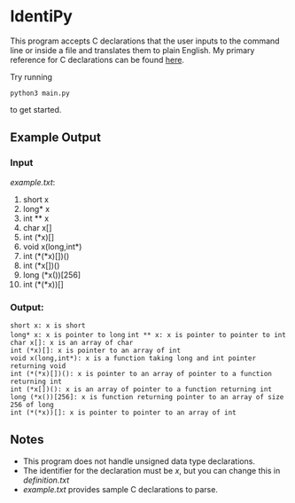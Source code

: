 # IdentiPy 
This program accepts C declarations that the user inputs to the command line 
or inside a file and translates them to plain English.
My primary reference for C declarations can be found [here](https://parrt.cs.usfca.edu/doc/how-to-read-C-declarations.html). 
<p>Try running
    
    python3 main.py

to get started.</p>

## Example Output

### Input
*example.txt*:
  1. short x                                                                          
  2. long\* x
  3. int \*\* x
  4. char x[]                                                                         
  5. int (\*x)[]                                                                       
  6. void x(long,int\*)                                                                
  7. int (\*(\*x)[])() 
  8. int (\*x[])()                                                                     
  9. long (\*x())[256]
  10. int (\*(\*x))[]  

### Output:
`short x: x is short`  
`long* x: x is pointer to long`
`int ** x: x is pointer to pointer to int`
`char x[]: x is an array of char`  
`int (*x)[]: x is pointer to an array of int`  
`void x(long,int*): x is a function taking long and int pointer returning void`  
`int (*(*x)[])(): x is pointer to an array of pointer to a function returning int`  
`int (*x[])(): x is an array of pointer to a function returning int`  
`long (*x())[256]: x is function returning pointer to an array of size 256 of long`  
`int (*(*x))[]: x is pointer to pointer to an array of int`

## Notes 
 - This program does not handle unsigned data type declarations.
 - The identifier for the declaration must be *x*, but you can change this in *definition.txt*
 - *example.txt* provides sample C declarations to parse.
